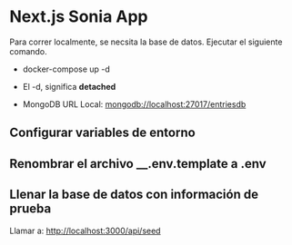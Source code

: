 # Next.js Sonia App

Para correr localmente, se necsita la base de datos.
Ejecutar el siguiente comando.

* docker-compose up -d

* El -d, significa __detached__

* MongoDB URL Local:
<mongodb://localhost:27017/entriesdb>

## Configurar variables de entorno

## Renombrar el archivo __.env.template a .env

## Llenar la base de datos con información de prueba

Llamar a:
<http://localhost:3000/api/seed>
